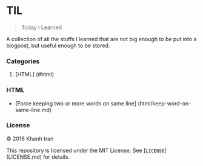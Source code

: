 # TIL
> Today I Learned

A collection of all the stuffs I learned that are not big enough to be put into a blogpost, but useful enough to be stored.


### Categories
1. [HTML] (#html)

### HTML
- [Force keeping two or more words on same line] (html/keep-word-on-same-line.md)

### License
&copy; 2016 Khanh tran

This repository is licensed under the MIT License. See [`LICENSE`] (LICENSE.md) for details.
